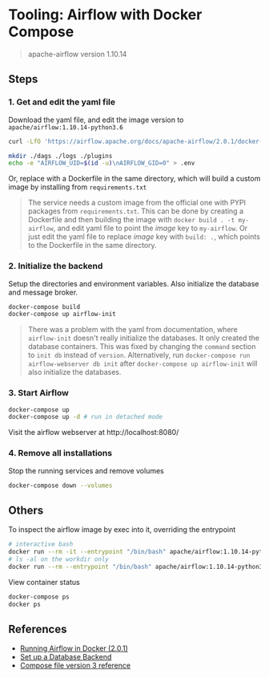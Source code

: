 # Tooling: Airflow with Docker Compose

> apache-airflow version 1.10.14

## Steps

### 1. Get and edit the yaml file

Download the yaml file, and edit the image version to `apache/airflow:1.10.14-python3.6`

```bash
curl -LfO 'https://airflow.apache.org/docs/apache-airflow/2.0.1/docker-compose.yaml'

mkdir ./dags ./logs ./plugins
echo -e "AIRFLOW_UID=$(id -u)\nAIRFLOW_GID=0" > .env
```

Or, replace with a Dockerfile in the same directory, which will build a custom image by installing from `requirements.txt`

> The service needs a custom image from the official one with PYPI packages from `requirements.txt`. This can be done by creating a Dockerfile and then building the image with `docker build . -t my-airflow`, and edit yaml file to point the _image_ key to `my-airflow`. Or just edit the yaml file to replace _image_ key with `build: .`, which points to the Dockerfile in the same directory.  

### 2. Initialize the backend

Setup the directories and environment variables. Also initialize the database and message broker.  

```bash
docker-compose build
docker-compose up airflow-init
```

> There was a problem with the yaml from documentation, where `airflow-init` doesn't really initialize the databases. It only created the database containers. This was fixed by changing the `command` section to `init db` instead of `version`. Alternatively, run `docker-compose run airflow-webserver db init` after `docker-compose up airflow-init` will also initialize the databases.  

### 3. Start Airflow

```bash
docker-compose up
docker-compose up -d # run in detached mode
```

Visit the airflow webserver at http://localhost:8080/

### 4. Remove all installations

Stop the running services and remove volumes

```bash
docker-compose down --volumes
```

## Others

To inspect the airflow image by exec into it, overriding the entrypoint

```bash
# interactive bash
docker run --rm -it --entrypoint "/bin/bash" apache/airflow:1.10.14-python3.6
# ls -al on the workdir only
docker run --rm --entrypoint "/bin/bash" apache/airflow:1.10.14-python3.6 ls -al
```

View container status

```bash
docker-compose ps
docker ps
```

## References

+ [Running Airflow in Docker (2.0.1)](https://airflow.apache.org/docs/apache-airflow/2.0.1/start/docker.html)
+ [Set up a Database Backend](https://airflow.apache.org/docs/apache-airflow/stable/howto/set-up-database.html)
+ [Compose file version 3 reference](https://docs.docker.com/compose/compose-file/compose-file-v3/)